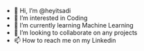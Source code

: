 - 👋 Hi, I’m @heyitsadi
- 👀 I’m interested in Coding 
- 🌱 I’m currently learning Machine Learning
- 💞️ I’m looking to collaborate on any projects
- 📫 How to reach me on my Linkedin

<!---
heyitsadi/heyitsadi is a ✨ special ✨ repository because its `README.md` (this file) appears on your GitHub profile.
You can click the Preview link to take a look at your changes.
--->
